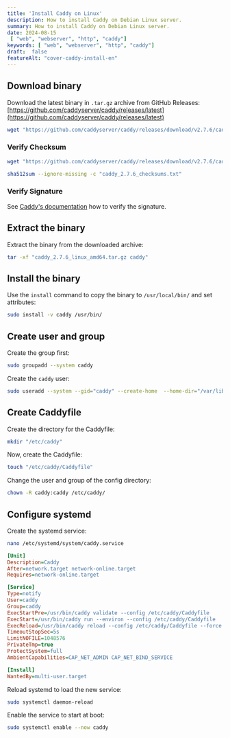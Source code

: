 ```yaml
---
title: 'Install Caddy on Linux'
description: How to install Caddy on Debian Linux server.
summary: How to install Caddy on Debian Linux server.
date: 2024-08-15
 [ "web", "webserver", "http", "caddy"]
keywords: [ "web", "webserver", "http", "caddy"]
draft:  false
featureAlt: "cover-caddy-install-en"
---
```


## Download binary

Download the latest binary in `.tar.gz` archive from GitHub Releases: [https://github.com/caddyserver/caddy/releases/latest](https://github.com/caddyserver/caddy/releases/latest)

```bash
wget "https://github.com/caddyserver/caddy/releases/download/v2.7.6/caddy_2.7.6_linux_amd64.tar.gz"
```

### Verify Checksum

```bash
wget "https://github.com/caddyserver/caddy/releases/download/v2.7.6/caddy_2.7.6_checksums.txt"
```

```bash
sha512sum --ignore-missing -c "caddy_2.7.6_checksums.txt"
```

### Verify Signature

See [Caddy's documentation](https://caddyserver.com/docs/signature-verification) how to verify the signature.

## Extract the binary

Extract the binary from the downloaded archive:

```bash
tar -xf "caddy_2.7.6_linux_amd64.tar.gz caddy"
```

## Install the binary

Use the `install` command to copy the binary to `/usr/local/bin/` and set attributes:

```bash
sudo install -v caddy /usr/bin/
```

## Create user and group

Create the group first:

```bash
sudo groupadd --system caddy
```

Create the `caddy` user:

```bash
sudo useradd --system --gid="caddy" --create-home  --home-dir="/var/lib/caddy" --shell="/usr/sbin/nologin" caddy
```

## Create Caddyfile

Create the directory for the Caddyfile:

```bash
mkdir "/etc/caddy"
```

Now, create the Caddyfile:

```bash
touch "/etc/caddy/Caddyfile"
```

Change the user and group of the config directory:

```bash
chown -R caddy:caddy /etc/caddy/
```

## Configure systemd

Create the systemd service:

```bash
nano /etc/systemd/system/caddy.service
```

```ini title="/etc/systemd/system/caddy.service"
[Unit]
Description=Caddy
After=network.target network-online.target
Requires=network-online.target

[Service]
Type=notify
User=caddy
Group=caddy
ExecStartPre=/usr/bin/caddy validate --config /etc/caddy/Caddyfile
ExecStart=/usr/bin/caddy run --environ --config /etc/caddy/Caddyfile
ExecReload=/usr/bin/caddy reload --config /etc/caddy/Caddyfile --force
TimeoutStopSec=5s
LimitNOFILE=1048576
PrivateTmp=true
ProtectSystem=full
AmbientCapabilities=CAP_NET_ADMIN CAP_NET_BIND_SERVICE

[Install]
WantedBy=multi-user.target
```

Reload systemd to load the new service:

```bash
sudo systemctl daemon-reload
```

Enable the service to start at boot:

```bash
sudo systemctl enable --now caddy
```